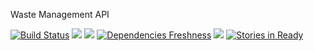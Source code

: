 

Waste Management API


[![Build Status](https://travis-ci.org/abhishekdepro/ecosystem.svg)](https://travis-ci.org/abhishekdepro/ecosystem)
<image src="https://ci.appveyor.com/api/projects/status/jhk316syclb8ckm8?svg=true">
<image src="https://badge.fury.io/gh/abhishekdepro%2Fecosystem.svg">
[![Dependencies Freshness](https://david-dm.org/abhishekdepro/ecosystem.svg)](https://david-dm.org/abhishekdepro/ecosystem)
<image src="https://img.shields.io/badge/ecofriendly-yes-brightgreen.svg">
[![Stories in Ready](https://badge.waffle.io/abhishekdepro/ecosystem.png?label=ready&title=Ready)](https://waffle.io/abhishekdepro/ecosystem)
